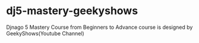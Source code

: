 # dj5-mastery-geekyshows
Djnago 5 Mastery Course from Beginners to Advance course is designed by GeekyShows(Youtube Channel)
